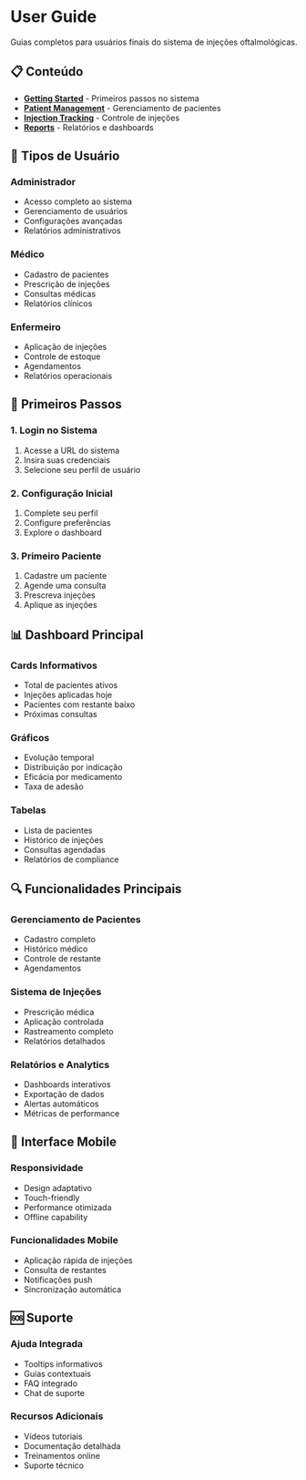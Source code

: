 # User Guide

Guias completos para usuários finais do sistema de injeções oftalmológicas.

## 📋 Conteúdo

- **[Getting Started](./getting-started.md)** - Primeiros passos no sistema
- **[Patient Management](./patient-management.md)** - Gerenciamento de pacientes
- **[Injection Tracking](./injection-tracking.md)** - Controle de injeções
- **[Reports](./reports.md)** - Relatórios e dashboards

## 👥 Tipos de Usuário

### Administrador

- Acesso completo ao sistema
- Gerenciamento de usuários
- Configurações avançadas
- Relatórios administrativos

### Médico

- Cadastro de pacientes
- Prescrição de injeções
- Consultas médicas
- Relatórios clínicos

### Enfermeiro

- Aplicação de injeções
- Controle de estoque
- Agendamentos
- Relatórios operacionais

## 🚀 Primeiros Passos

### 1. Login no Sistema

1. Acesse a URL do sistema
2. Insira suas credenciais
3. Selecione seu perfil de usuário

### 2. Configuração Inicial

1. Complete seu perfil
2. Configure preferências
3. Explore o dashboard

### 3. Primeiro Paciente

1. Cadastre um paciente
2. Agende uma consulta
3. Prescreva injeções
4. Aplique as injeções

## 📊 Dashboard Principal

### Cards Informativos

- Total de pacientes ativos
- Injeções aplicadas hoje
- Pacientes com restante baixo
- Próximas consultas

### Gráficos

- Evolução temporal
- Distribuição por indicação
- Eficácia por medicamento
- Taxa de adesão

### Tabelas

- Lista de pacientes
- Histórico de injeções
- Consultas agendadas
- Relatórios de compliance

## 🔍 Funcionalidades Principais

### Gerenciamento de Pacientes

- Cadastro completo
- Histórico médico
- Controle de restante
- Agendamentos

### Sistema de Injeções

- Prescrição médica
- Aplicação controlada
- Rastreamento completo
- Relatórios detalhados

### Relatórios e Analytics

- Dashboards interativos
- Exportação de dados
- Alertas automáticos
- Métricas de performance

## 📱 Interface Mobile

### Responsividade

- Design adaptativo
- Touch-friendly
- Performance otimizada
- Offline capability

### Funcionalidades Mobile

- Aplicação rápida de injeções
- Consulta de restantes
- Notificações push
- Sincronização automática

## 🆘 Suporte

### Ajuda Integrada

- Tooltips informativos
- Guias contextuais
- FAQ integrado
- Chat de suporte

### Recursos Adicionais

- Vídeos tutoriais
- Documentação detalhada
- Treinamentos online
- Suporte técnico
